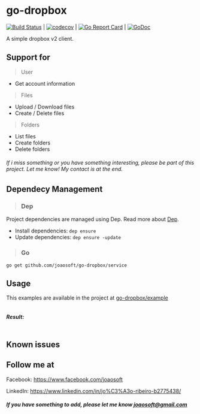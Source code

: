 # go-dropbox
[![Build Status](https://travis-ci.org/joaosoft/go-dropbox.svg?branch=master)](https://travis-ci.org/joaosoft/go-dropbox) | [![codecov](https://codecov.io/gh/joaosoft/go-dropbox/branch/master/graph/badge.svg)](https://codecov.io/gh/joaosoft/go-dropbox) | [![Go Report Card](https://goreportcard.com/badge/github.com/joaosoft/go-dropbox)](https://goreportcard.com/report/github.com/joaosoft/go-dropbox) | [![GoDoc](https://godoc.org/github.com/joaosoft/go-dropbox?status.svg)](https://godoc.org/github.com/joaosoft/go-dropbox/service)

A simple dropbox v2 client.

## Support for 
> User
* Get account information

> Files
* Upload / Download files
* Create / Delete files

>Folders
* List files
* Create folders
* Delete folders

###### If i miss something or you have something interesting, please be part of this project. Let me know! My contact is at the end.

## Dependecy Management 
>### Dep

Project dependencies are managed using Dep. Read more about [Dep](https://github.com/golang/dep).
* Install dependencies: `dep ensure`
* Update dependencies: `dep ensure -update`


>### Go
```
go get github.com/joaosoft/go-dropbox/service
```

## Usage 
This examples are available in the project at [go-dropbox/example](https://github.com/joaosoft/go-dropbox/tree/master/example)
```go

```

##### Result:
```javascript

```

## Known issues


## Follow me at
Facebook: https://www.facebook.com/joaosoft

LinkedIn: https://www.linkedin.com/in/jo%C3%A3o-ribeiro-b2775438/

##### If you have something to add, please let me know joaosoft@gmail.com
